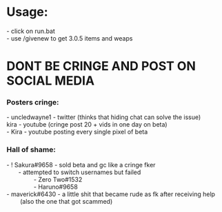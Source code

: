 <h1>Usage:</h1>
 - click on run.bat<br>
 - use /givenew to get 3.0.5 items and weaps

<h1>DONT BE CRINGE AND POST ON SOCIAL MEDIA</h1>

<h3>Posters cringe:</h3>
 - uncledwayne1 - twitter (thinks that hiding chat can solve the issue)<br>
kira - youtube (cringe post 20 + vids in one day on beta)<br>
 - Kira - youtube posting every single pixel of beta

<h3>Hall of shame:</h3>
 - ! Sakura#9658 - sold beta and gc like a cringe fker<br>
    &nbsp &nbsp &nbsp &nbsp- attempted to switch usernames but failed<br>
    &nbsp &nbsp &nbsp &nbsp &nbsp &nbsp &nbsp &nbsp     - Zero Two#1532<br>
    &nbsp &nbsp &nbsp &nbsp &nbsp &nbsp &nbsp &nbsp     - Haruno#9658<br>
 - maverick#6430 - a little shit that became rude as fk after receiving help<br>
   &nbsp &nbsp &nbsp &nbsp (also the one that got scammed)<br>
